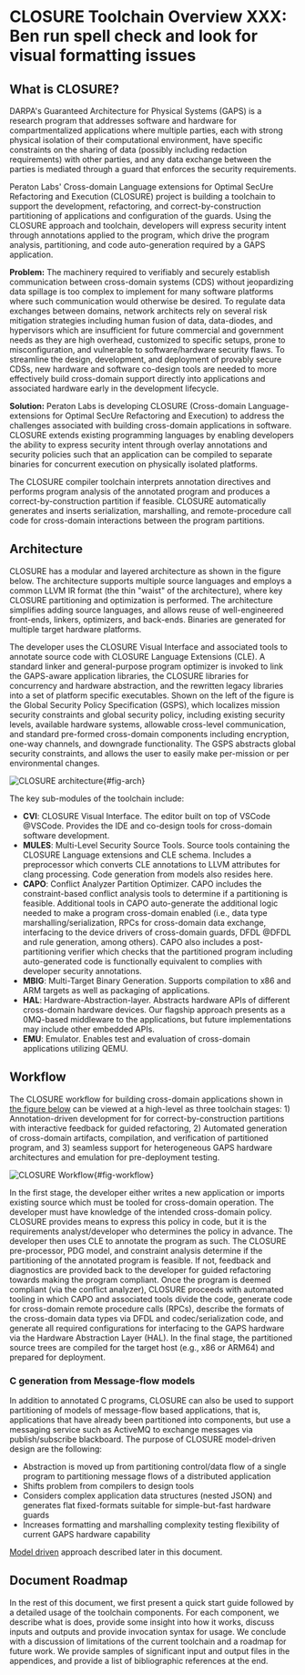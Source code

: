 # CLOSURE Toolchain Overview **XXX: Ben run spell check and look for visual formatting issues**

## What is CLOSURE?

DARPA's Guaranteed Architecture for Physical Systems (GAPS) is a research program 
that addresses software and hardware for compartmentalized applications where
multiple parties, each with strong physical isolation of their computational
environment, have specific constraints on the sharing of data (possibly including 
redaction requirements) with other parties, and any data exchange between the parties is
mediated through a guard that enforces the security requirements.

Peraton Labs' Cross-domain Language extensions for Optimal SecUre Refactoring
and Execution (CLOSURE) project is building a toolchain to support the
development, refactoring, and correct-by-construction partitioning of
applications and configuration of the guards. Using the CLOSURE approach and
toolchain, developers will express security intent through annotations applied
to the program, which drive the program analysis, partitioning, and code
auto-generation required by a GAPS application.

**Problem:** The machinery required to verifiably and securely establish
communication between cross-domain systems (CDS) without jeopardizing data
spillage is too complex to implement for many software platforms where such
communication would otherwise be desired. To regulate data exchanges between
domains, network architects rely on several risk mitigation strategies
including human fusion of data, data-diodes, and hypervisors which are insufficient
for future commercial and government needs as they are high overhead,
customized to specific setups, prone to misconfiguration, and vulnerable to
software/hardware security flaws. To streamline the design, development, and
deployment of provably secure CDSs, new hardware and software co-design tools
are needed to more effectively build cross-domain support directly into
applications and associated hardware early in the development lifecycle.

**Solution:** Peraton Labs is developing CLOSURE (Cross-domain
Language-extensions for Optimal SecUre Refactoring and Execution) to address
the challenges associated with building cross-domain applications in software.
CLOSURE extends existing programming languages by enabling developers the
ability to express security intent through overlay annotations and security
policies such that an application can be compiled to separate binaries for
concurrent execution on physically isolated platforms.

The CLOSURE compiler toolchain interprets annotation directives and performs
program analysis of the annotated program and produces a correct-by-construction 
partition if feasible. CLOSURE automatically generates and inserts serialization,
marshalling, and remote-procedure call code for cross-domain interactions
between the program partitions.

## Architecture 
CLOSURE has a modular and layered architecture as shown in the figure below.
The architecture supports multiple source languages and employs a common
LLVM IR format (the thin "waist" of the architecture), where key CLOSURE
partitioning and optimization is performed. The architecture simplifies adding
source languages, and allows reuse of well-engineered front-ends, linkers, optimizers,
and back-ends. Binaries are generated for multiple target hardware platforms. 

The developer uses the CLOSURE Visual Interface and associated tools to
annotate source code with CLOSURE Language Extensions (CLE).  A standard linker
and general-purpose program optimizer is invoked to link the GAPS-aware
application libraries, the CLOSURE libraries for concurrency and hardware
abstraction, and the rewritten legacy libraries into a set of platform specific
executables. Shown on the left of the figure is the Global Security Policy Specification
(GSPS), which localizes mission security constraints and global security
policy, including existing security levels, available hardware systems,
allowable cross-level communication, and standard pre-formed cross-domain
components including encryption, one-way channels, and downgrade functionality.
The GSPS abstracts global security constraints, and allows the user to easily
make per-mission or per environmental changes.  

![CLOSURE architecture](docs/C/images/arch.png){#fig-arch}

The key sub-modules of the toolchain include:

- **CVI**: CLOSURE Visual Interface. The editor built on top of VSCode @VSCode. Provides the IDE and co-design tools for cross-domain software development.
- **MULES**: Multi-Level Security Source Tools. Source tools containing the CLOSURE Language extensions and CLE schema. Includes a preprocessor which converts CLE annotations to LLVM attributes for clang processing.  Code generation from models also resides here.
- **CAPO**: Conflict Analyzer Partition Optimizer. CAPO includes the constraint-based conflict analysis tools to determine if a partitioning is feasible. Additional tools in CAPO auto-generate the additional logic needed to make a program cross-domain enabled (i.e., data type marshalling/serialization, RPCs for cross-domain data exchange, interfacing to the device drivers of cross-domain guards, DFDL @DFDL and rule generation, among others). CAPO also includes a post-partitioning verifier which checks that the partitioned program 
including auto-generated code is functionally equivalent to complies with developer security annotations.
- **MBIG**: Multi-Target Binary Generation. Supports compilation to x86 and ARM targets as well as packaging of applications.
- **HAL**: Hardware-Abstraction-layer. Abstracts hardware APIs of different cross-domain hardware devices. Our flagship approach presents as a 0MQ-based middleware to the applications, but future implementations may
include other embedded APIs.
- **EMU**: Emulator. Enables test and evaluation of cross-domain applications utilizing QEMU.

## Workflow 
The CLOSURE workflow for building cross-domain applications shown in [the figure below](#fig-workflow) can be viewed at a high-level as three toolchain stages: 1) Annotation-driven development for for correct-by-construction partitions with interactive feedback for guided refactoring, 2) Automated generation of cross-domain artifacts, compilation, and verification of partitioned program, and 3) seamless support for heterogeneous GAPS hardware architectures and emulation for pre-deployment testing.

![CLOSURE Workflow](docs/C/images/workflow.png){#fig-workflow}

In the first stage, the developer either writes a new application or imports
existing source which must be tooled for cross-domain operation. The developer
must have knowledge of the intended cross-domain policy. CLOSURE provides
means to express this policy in code, but it is the requirements
analyst/developer who determines the policy in advance. The developer then 
uses CLE to annotate the program as such. The CLOSURE pre-processor, PDG model, 
and constraint analysis determine if the partitioning of the annotated program is 
feasible. If not, feedback and diagnostics are provided back to the developer 
for guided refactoring towards making the program compliant. Once the program 
is deemed compliant (via the conflict analyzer), CLOSURE proceeds with automated 
tooling in which CAPO and associated tools divide the code, generate code for 
cross-domain remote procedure calls (RPCs), describe the formats of the cross-domain 
data types via DFDL and codec/serialization code, and generate all required 
configurations for interfacing to the GAPS hardware via the Hardware Abstraction 
Layer (HAL). In the final stage, the partitioned source trees are compiled for 
the target host (e.g., x86 or ARM64) and prepared for deployment. 

### C generation from Message-flow models 

In addition to annotated C programs, CLOSURE can also be used to support partitioning 
of models of message-flow based applications, that is, applications that have already 
been partitioned into components, but use a messaging service such as ActiveMQ to 
exchange messages via publish/subscribe blackboard.  The purpose of CLOSURE model-driven 
design are the following:

- Abstraction is moved up from partitioning control/data flow of a single program to partitioning message flows of a distributed application
- Shifts problem from compilers to design tools
- Considers complex application data structures (nested JSON) and generates flat fixed-formats suitable for simple-but-fast hardware guards
- Increases formatting and marshalling complexity testing flexibility of current GAPS hardware capability

[Model driven](#message-model-analysis) approach described later in this document.


## Document Roadmap

In the rest of this document, we first present a quick start guide followed by a detailed usage of 
the toolchain components. For each component, we describe what is does, provide some insight into
how it works, discuss inputs and outputs and provide invocation syntax for usage. We conclude with 
a discussion of limitations of the current toolchain and a roadmap for future work. We provide 
samples of significant input and output files in the appendices, and provide a list of bibliographic 
references at the end. 
